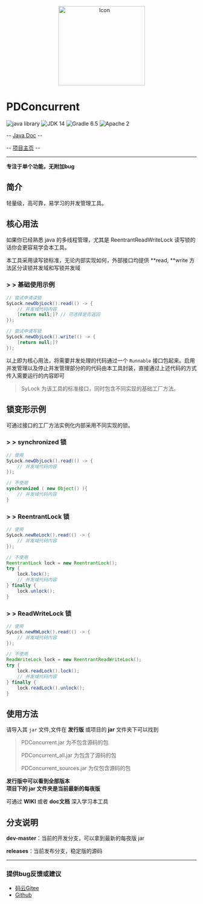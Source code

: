 <p align="center">
<img src="https://images.gitee.com/uploads/images/2020/1022/231243_f2ae30da_2071767.png" width="229" height="210" alt="Icon"/>

# PDConcurrent

![java library](https://img.shields.io/badge/type-Libary-gr.svg "type")
![JDK 14](https://img.shields.io/badge/JDK-14-green.svg "SDK")
![Gradle 6.5](https://img.shields.io/badge/Gradle-6.5-04303b.svg "tool")
![Apache 2](https://img.shields.io/badge/license-Apache%202-blue.svg "License")

-- [Java Doc](https://apidoc.gitee.com/fybug/PDConcurrent) --

-- [项目主页](https://fybug.gitee.io/projectsby/PDConcurrent.html) --

-------------------------------------------------------------------------------

**专注于单个功能，无附加bug**

## 简介

轻量级，高可靠，易学习的并发管理工具。

## 核心用法

如果你已经熟悉 java 的多线程管理，尤其是 ReentrantReadWriteLock 读写锁的话你会更容易学会本工具。

本工具采用读写锁标准，无论内部实现如何，外部接口均提供 **read, **write 方法区分读锁并发域和写锁并发域

### \> > 基础使用示例
```java
// 尝试申请读锁
SyLock.newObjLock().read(() -> {
    // 并发域代码内容
    [return null;]? // 可选择是否返回
});

// 尝试申请写锁
SyLock.newObjLock().write(() -> {
    [return null;]?
});
```

以上即为核心用法，将需要并发处理的代码通过一个 `Runnable` 接口包起来。启用并发管理以及停止并发管理部分的的代码由本工具封装，直接通过上述代码的方式传入需要运行的内容即可

> SyLock 为该工具的标准接口，同时包含不同实现的基础工厂方法。

## 锁变形示例

可通过接口的工厂方法实例化内部采用不同实现的锁。

### \> > synchronized 锁
```java
// 使用
SyLock.newObjLock().read(() -> {
    // 并发域代码内容
});

// 不使用
synchronized ( new Object() ){
    // 并发域代码内容
}
```

### \> > ReentrantLock 锁
```java
// 使用
SyLock.newReLock().read(() -> {
    // 并发域代码内容
});

// 不使用
ReentrantLock lock = new ReentrantLock();
try {
    lock.lock();
    // 并发域代码内容
} finally {
    lock.unlock();
}
```

### \> > ReadWriteLock 锁
```java
// 使用
SyLock.newRWLock().read(() -> {
    // 并发域代码内容
});

// 不使用
ReadWriteLock lock = new ReentrantReadWriteLock();
try {
    lock.readLock().lock();
    // 并发域代码内容
} finally {
    lock.readLock().unlock();
}
```

## 使用方法
请导入其 `jar` 文件,文件在 **发行版** 或项目的 **jar** 文件夹下可以找到

> PDConcurrent.jar 为不包含源码的包
>
> PDConcurrent_all.jar 为包含了源码的包
>
> PDConcurrent_sources.jar 为仅包含源码的包

**发行版中可以看到全部版本<br/>项目下的 jar 文件夹是当前最新的每夜版**

可通过 **WIKI** 或者 **doc文档** 深入学习本工具

## 分支说明
**dev-master**：当前的开发分支，可以拿到最新的每夜版 jar

**releases**：当前发布分支，稳定版的源码

-------------------------------------------------------------------------------

### 提供bug反馈或建议

- [码云Gitee](https://gitee.com/PatternDirClean/PDConcurrent/issues)
- [Github](https://github.com/PatternDirClean/PDConcurrent/issues)